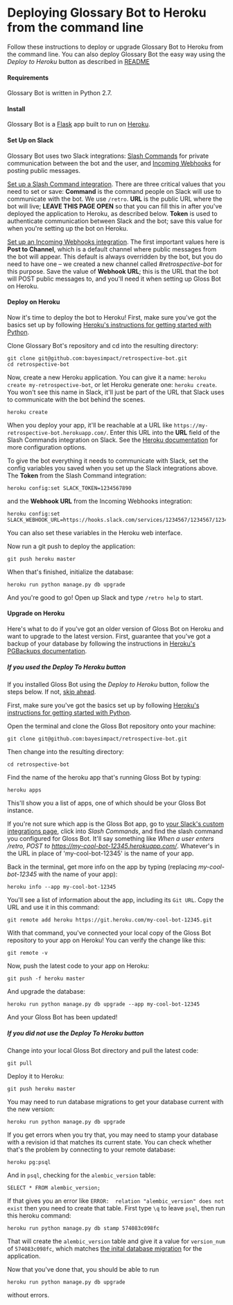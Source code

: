 # Deploying Glossary Bot to Heroku from the command line

Follow these instructions to deploy or upgrade Glossary Bot to Heroku from the command line. You can also deploy Glossary Bot the easy way using the *Deploy to Heroku* button as described in [README](README.md)

#### Requirements

Glossary Bot is written in Python 2.7.

#### Install

Glossary Bot is a [Flask](http://flask.pocoo.org/) app built to run on [Heroku](https://heroku.com/).

#### Set Up on Slack

Glossary Bot uses two Slack integrations: [Slash Commands](https://api.slack.com/slash-commands) for private communication between the bot and the user, and [Incoming Webhooks](https://api.slack.com/incoming-webhooks) for posting public messages.

[Set up a Slash Command integration](https://my.slack.com/services/new/slash-commands). There are three critical values that you need to set or save: **Command** is the command people on Slack will use to communicate with the bot. We use `/retro`. **URL** is the public URL where the bot will live; **LEAVE THIS PAGE OPEN** so that you can fill this in after you've deployed the application to Heroku, as described below. **Token** is used to authenticate communication between Slack and the bot; save this value for when you're setting up the bot on Heroku.

[Set up an Incoming Webhooks integration](https://my.slack.com/services/new/incoming-webhook). The first important values here is **Post to Channel**, which is a default channel where public messages from the bot will appear. This default is always overridden by the bot, but you do need to have one – we created a new channel called *#retrospective-bot* for this purpose. Save the value of **Webhook URL**; this is the URL that the bot will POST public messages to, and you'll need it when setting up Gloss Bot on Heroku.

#### Deploy on Heroku

Now it's time to deploy the bot to Heroku! First, make sure you've got the basics set up by following [Heroku's instructions for getting started with Python](https://devcenter.heroku.com/articles/getting-started-with-python-o).

Clone Glossary Bot's repository and cd into the resulting directory:

```
git clone git@github.com:bayesimpact/retrospective-bot.git
cd retrospective-bot
```

Now, create a new Heroku application. You can give it a name: `heroku create my-retrospective-bot`, or let Heroku generate one: `heroku create`. You won't see this name in Slack, it'll just be part of the URL that Slack uses to communicate with the bot behind the scenes.

```
heroku create
```

When you deploy your app, it'll be reachable at a URL like `https://my-retrospective-bot.herokuapp.com/`. Enter this URL into the **URL** field of the Slash Commands integration on Slack. See the [Heroku documentation](https://devcenter.heroku.com/articles/getting-started-with-python-o#deploy-your-application-to-heroku) for more configuration options.

To give the bot everything it needs to communicate with Slack, set the config variables you saved when you set up the Slack integrations above. The **Token** from the Slash Command integration:

```
heroku config:set SLACK_TOKEN=1234567890
```

and the **Webhook URL** from the Incoming Webhooks integration:

```
heroku config:set SLACK_WEBHOOK_URL=https://hooks.slack.com/services/1234567/1234567/1234567890
```

You can also set these variables in the Heroku web interface.

Now run a git push to deploy the application:

```
git push heroku master
```

When that's finished, initialize the database:

```
heroku run python manage.py db upgrade
```

And you're good to go! Open up Slack and type `/retro help` to start.

#### Upgrade on Heroku

Here's what to do if you've got an older version of Gloss Bot on Heroku and want to upgrade to the latest version. First, guarantee that you've got a backup of your database by following the instructions in [Heroku's PGBackups documentation](https://devcenter.heroku.com/articles/heroku-postgres-backups).

##### If you used the Deploy To Heroku button

If you installed Gloss Bot using the *Deploy to Heroku* button, follow the steps below. If not, [skip ahead](#if-you-did-not-use-the-deploy-to-heroku-button).

First, make sure you've got the basics set up by following [Heroku's instructions for getting started with Python](https://devcenter.heroku.com/articles/getting-started-with-python-o).

Open the terminal and clone the Gloss Bot repository onto your machine:

```
git clone git@github.com:bayesimpact/retrospective-bot.git
```

Then change into the resulting directory:

```
cd retrospective-bot
```

Find the name of the heroku app that's running Gloss Bot by typing:

```
heroku apps
```

This'll show you a list of apps, one of which should be your Gloss Bot instance.

If you're not sure which app is the Gloss Bot app, go to [your Slack's custom integrations page](https://my.slack.com/apps/manage/custom-integrations), click into *Slash Commands*, and find the slash command you configured for Gloss Bot. It'll say something like _When a user enters /retro, POST to https://my-cool-bot-12345.herokuapp.com/_. Whatever's in the URL in place of 'my-cool-bot-12345' is the name of your app.

Back in the terminal, get more info on the app by typing (replacing _my-cool-bot-12345_ with the name of your app):

```
heroku info --app my-cool-bot-12345
```

You'll see a list of information about the app, including its `Git URL`. Copy the URL and use it in this command:

```
git remote add heroku https://git.heroku.com/my-cool-bot-12345.git
```

With that command, you've connected your local copy of the Gloss Bot repository to your app on Heroku! You can verify the change like this:

```
git remote -v
```

Now, push the latest code to your app on Heroku:

```
git push -f heroku master
```

And upgrade the database:

```
heroku run python manage.py db upgrade --app my-cool-bot-12345
```

And your Gloss Bot has been updated!

##### If you did not use the Deploy To Heroku button

Change into your local Gloss Bot directory and pull the latest code:

```
git pull
```

Deploy it to Heroku:

```
git push heroku master
```

You may need to run database migrations to get your database current with the new version:

```
heroku run python manage.py db upgrade
```

If you get errors when you try that, you may need to stamp your database with a revision id that matches its current state. You can check whether that's the problem by connecting to your remote database:

```
heroku pg:psql
```

And in `psql`, checking for the `alembic_version` table:

```
SELECT * FROM alembic_version;
```

If that gives you an error like `ERROR:  relation "alembic_version" does not exist` then you need to create that table. First type `\q` to leave `psql`, then run this heroku command:

```
heroku run python manage.py db stamp 574083c098fc
```

That will create the `alembic_version` table and give it a value for `version_num` of `574083c098fc`, which matches [the inital database migration](https://github.com/bayesimpact/retrospective-bot/blob/master/migrations/versions/574083c098fc_create_retrospective_items_table.py) for the application.

Now that you've done that, you should be able to run

```
heroku run python manage.py db upgrade
```

without errors.
